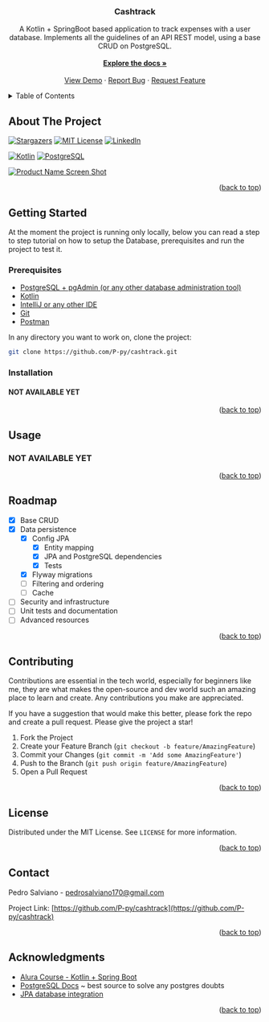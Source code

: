 <a id="readme-top"></a>
<!--Template by https://github.com/othneildrew/Best-README-Template/tree/master-->

<!-- PROJECT LOGO -->
<br />
<div align="center">

<h3 align="center">Cashtrack</h3>

  <p align="center">
    A Kotlin + SpringBoot based application to track expenses with a user database. Implements all the guidelines of an
    API REST model, using a base CRUD on PostgreSQL.
    <br />
    <br />
    <a href="https://github.com/P-py/cashtrack"><strong>Explore the docs »</strong></a>
    <br />
    <br />
    <a href="https://github.com/P-py/cashtrack">View Demo</a>
    ·
    <a href="https://github.com/P-py/cashtrack/issues/new?labels=bug&template=bug-report---.md">Report Bug</a>
    ·
    <a href="https://github.com/P-py/cashtrack/issues/new?labels=enhancement&template=feature-request---.md">Request Feature</a>
  </p>
</div>

<!-- TABLE OF CONTENTS -->
<details>
  <summary>Table of Contents</summary>
  <ol>
    <li>
      <a href="#about-the-project">About The Project</a>
    </li>
    <li>
      <a href="#getting-started">Getting Started</a>
      <ul>
        <li><a href="#prerequisites">Prerequisites</a></li>
        <li><a href="#installation">Installation</a></li>
      </ul>
    </li>
    <li><a href="#usage">Usage</a></li>
    <li><a href="#roadmap">Roadmap</a></li>
    <li><a href="#contributing">Contributing</a></li>
    <li><a href="#license">License</a></li>
    <li><a href="#contact">Contact</a></li>
    <li><a href="#acknowledgments">Acknowledgments</a></li>
  </ol>
</details>



<!-- ABOUT THE PROJECT -->
## About The Project

[![Stargazers][stars-shield]][stars-url]
[![MIT License][license-shield]][license-url]
[![LinkedIn][linkedin-shield]][linkedin-url]

[![Kotlin][kotlin-shield]][kotlin-url]
[![PostgreSQL][postgresql-shield]][postgresql-url]

[![Product Name Screen Shot][product-screenshot]](https://example.com)


<p align="right">(<a href="#readme-top">back to top</a>)</p>

<!-- GETTING STARTED -->
## Getting Started

At the moment the project is running only locally, below you can read a step to step tutorial on how to setup the 
Database, prerequisites and run the project to test it.

### Prerequisites

* [PostgreSQL + pgAdmin (or any other database administration tool)](https://www.postgresql.org/)
* [Kotlin](https://kotlinlang.org/)
* [IntelliJ or any other IDE](https://lp.jetbrains.com/intellij-idea-features-promo/?msclkid=ccc09177edfc14a0635df7e85211d254&utm_source=bing&utm_medium=cpc&utm_campaign=AMER_en_BR_IDEA_Branded&utm_term=intellij&utm_content=intellij%20idea)
* [Git](https://git-scm.com/)
* [Postman](https://www.postman.com/)

In any directory you want to work on, clone the project: 
```bash
git clone https://github.com/P-py/cashtrack.git
```

### Installation

#### NOT AVAILABLE YET

<p align="right">(<a href="#readme-top">back to top</a>)</p>

<!-- USAGE EXAMPLES -->
## Usage

### NOT AVAILABLE YET

<p align="right">(<a href="#readme-top">back to top</a>)</p>



<!-- ROADMAP -->
## Roadmap

- [X] Base CRUD
- [X] Data persistence
  - [X] Config JPA
    - [X] Entity mapping
    - [X] JPA and PostgreSQL dependencies
    - [X] Tests
  - [X] Flyway migrations
  - [ ] Filtering and ordering
  - [ ] Cache
- [ ] Security and infrastructure
- [ ] Unit tests and documentation
- [ ] Advanced resources

<p align="right">(<a href="#readme-top">back to top</a>)</p>

<!-- CONTRIBUTING -->
## Contributing

Contributions are essential in the tech world, especially for beginners like me, they are what makes the open-source and dev world such an amazing place to learn and create. Any contributions you make are appreciated.

If you have a suggestion that would make this better, please fork the repo and create a pull request. Please give the project a star!

1. Fork the Project
2. Create your Feature Branch (`git checkout -b feature/AmazingFeature`)
3. Commit your Changes (`git commit -m 'Add some AmazingFeature'`)
4. Push to the Branch (`git push origin feature/AmazingFeature`)
5. Open a Pull Request

<p align="right">(<a href="#readme-top">back to top</a>)</p>

<!-- LICENSE -->
## License

Distributed under the MIT License. See `LICENSE` for more information.

<p align="right">(<a href="#readme-top">back to top</a>)</p>

<!-- CONTACT -->
## Contact

Pedro Salviano - [pedrosalviano170@gmail.com](mailto:pedrosalviano170@gmail.com)

Project Link: [https://github.com/P-py/cashtrack](https://github.com/P-py/cashtrack)

<p align="right">(<a href="#readme-top">back to top</a>)</p>

<!-- ACKNOWLEDGMENTS -->
## Acknowledgments

* [Alura Course - Kotlin + Spring Boot](https://www.alura.com.br/formacao-kotlin-spring-boot)
* [PostgreSQL Docs](https://www.postgresql.org/docs/) ~ best source to solve any postgres doubts
* [JPA database integration](https://docs.spring.io/spring-boot/appendix/application-properties/index.html)

<p align="right">(<a href="#readme-top">back to top</a>)</p>

<!-- MARKDOWN LINKS & IMAGES -->
<!-- https://www.markdownguide.org/basic-syntax/#reference-style-links -->
[stars-shield]: https://img.shields.io/github/stars/P-py/cashtrack.svg?style=for-the-badge
[stars-url]: https://github.com/P-py/cashtrack/stargazers
[license-shield]: https://img.shields.io/github/license/P-py/cashtrack.svg?style=for-the-badge
[license-url]: https://github.com/P-py/cashtrack/blob/main/LICENSE
[linkedin-shield]: https://img.shields.io/badge/-LinkedIn-black.svg?style=for-the-badge&logo=linkedin&colorB=555
[linkedin-url]: https://www.linkedin.com/in/pedro-s-3742b7211/
[product-screenshot]: images/screenshot.png
[kotlin-shield]:  https://img.shields.io/badge/Kotlin-9E37BA?style=for-the-badge&logo=kotlin&logoColor=white
[kotlin-url]: https://kotlinlang.org/
[postgresql-shield]: https://img.shields.io/badge/PostgreSQL-689dc8?style=for-the-badge&logo=postgresql&logoColor=white
[postgresql-url]: https://www.postgresql.org/